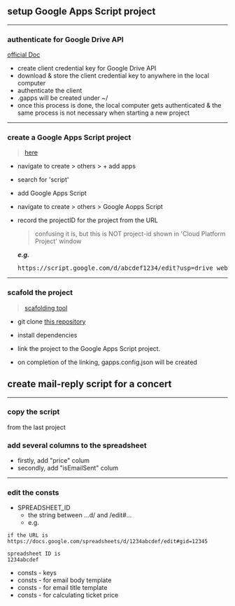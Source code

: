 ## setup Google Apps Script project
---
### authenticate for Google Drive API
[official Doc](https://github.com/danthareja/node-google-apps-script#quickstart)
-   create client credential key for Google Drive API
-   download & store the client credential key to anywhere in the local computer
-   authenticate the client
-   .gapps will be created under ~/
-   once this process is done, the local computer gets authenticated & the same
    process is not necessary when starting a new project

---
### create a Google Apps Script project
>[here](https://developers.google.com/apps-script/managing_projects)

-   navigate to
    create > others > + add apps
-   search for 'script'
-   add Google Apps Script
-   navigate to
    create > others > Google Aopps Script
-   record the projectID for the project from the URL
    >confusing it is, but this is NOT project-id shown in 'Cloud Platform Project' window

    **_e.g._**
    <pre>
    https://script.google.com/d/abcdef1234/edit?usp=drive_web
    </pre>
---
### scafold the project
>[scafolding tool](http://dackdive.hateblo.jp/entry/2017/05/01/202717)


-   git clone [this repository](https://github.com/zaki-yama/webpack-google-apps-script-template.git)
-   install dependencies
-   link the project to the Google Apps Script project.

-   on completion of the linking, gapps.config.json will be created


## create mail-reply script for a concert

---
### copy the script
from the last project


### add several columns to the spreadsheet
-   firstly, add "price" colum
-   secondly, add "isEmailSent" colum

---
### edit the consts
-   SPREADSHEET_ID
    -   the string between ...d/ and /edit#...
    -   e.g.
```
if the URL is
https://docs.google.com/spreadsheets/d/1234abcdef/edit#gid=12345

spreadsheet ID is
1234abcdef
```

-   consts - keys
-   consts - for email body template
-   consts - for email title template
-   consts - for calculating ticket price
